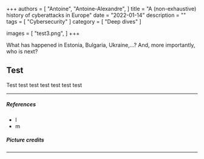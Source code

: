 +++
authors = [
    "Antoine", "Antoine-Alexandre",
]
title = "A (non-exhaustive) history of cyberattacks in Europe"
date = "2022-01-14"
description = ""
tags = [
    "Cybersecurity"
]
category = [
    "Deep dives"
]

images = [
    "test3.png",
]
+++

What has happened in Estonia, Bulgaria, Ukraine,...? And, more importantly, who is next?

## Test

Test test test test test test test

***
##### References 
- l
- m

##### Picture credits

*** 
 